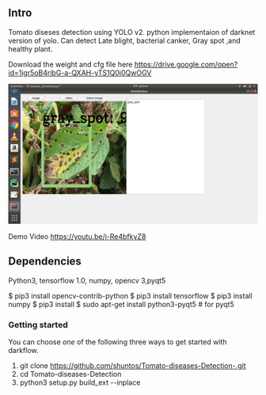 ## Intro
Tomato diseses detection using YOLO v2. python implementaion of darknet version of yolo.
Can detect Late blight, bacterial canker, Gray spot ,and healthy plant.

Download the weight and cfg file here https://drive.google.com/open?id=1igr5oB4ribG-a-QXAH-yTS1Q0j0QwOGV
<p align="center"> <img src="gray_spot.png"/> </p>


Demo Video
https://youtu.be/j-Re4bfkyZ8

## Dependencies

Python3, tensorflow 1.0, numpy, opencv 3,pyqt5

$ pip3 install opencv-contrib-python
$ pip3 install tensorflow
$ pip3 install numpy
$ pip3 install 
$ sudo apt-get install python3-pyqt5  # for pyqt5


### Getting started

You can choose _one_ of the following three ways to get started with darkflow.

1.  git clone https://github.com/shuntos/Tomato-diseases-Detection-.git
2.  cd Tomato-diseases-Detection
3.  python3 setup.py build_ext --inplace
   



